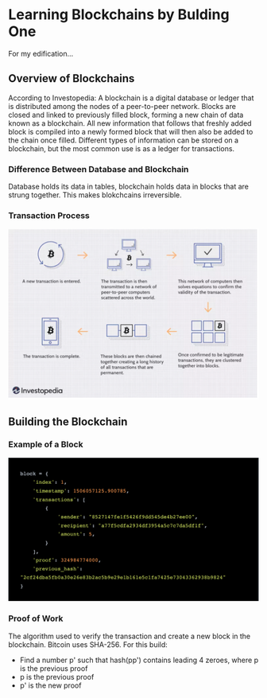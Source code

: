# Learning Blockchains by Bulding One

For my edification...  

## Overview of Blockchains
According to Investopedia: A blockchain is a digital database or ledger that is distributed among the nodes of a peer-to-peer network. Blocks are closed and linked to previously filled block, forming a new chain of data known as a blockchain. All new information that follows that freshly added block is compiled into a newly formed block that will then also be added to the chain once filled. Different types of information can be stored on a blockchain, but the most common use is as a ledger for transactions.

### Difference Between Database and Blockchain
Database holds its data in tables, blockchain holds data in blocks that are strung together. This makes blokchcains irreversible.

### Transaction Process
![TransactionProcess](./assets/transactionProcess.png)

## Building the Blockchain

### Example of a Block
![ExampleBlock](./assets/blockExample.png)

### Proof of Work
The algorithm used to verify the transaction and create a new block in the blockchain. Bitcoin uses SHA-256.
For this build:  
- Find a number p' such that hash(pp') contains leading 4 zeroes, where p is the previous proof
- p is the previous proof
- p' is the new proof
